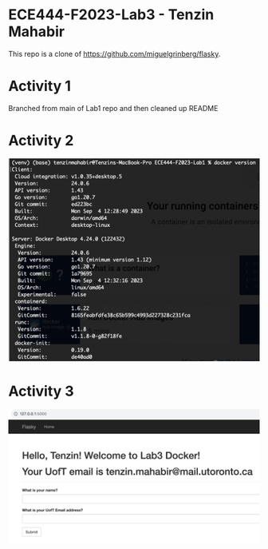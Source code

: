 # ECE444-F2023-Lab3 - Tenzin Mahabir
This repo is a clone of https://github.com/miguelgrinberg/flasky.

# Activity 1

Branched from main of Lab1 repo and then cleaned up README

# Activity 2

![Activity 2 Docker Installation](Assets/activity2_docker_installation.png)

# Activity 3

![Activity 3 Title Change](Assets/activity3_lab3title.png)